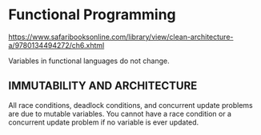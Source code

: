 # Functional Programming

https://www.safaribooksonline.com/library/view/clean-architecture-a/9780134494272/ch6.xhtml

Variables in functional languages do not change.

## IMMUTABILITY AND ARCHITECTURE

All race conditions, deadlock conditions, and concurrent update problems are due to mutable variables.
You cannot have a race condition or a concurrent update problem if no variable is ever updated.
